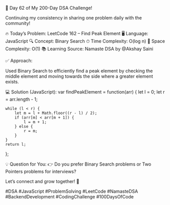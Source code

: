 🚀 Day 62 of My 200-Day DSA Challenge!

Continuing my consistency in sharing one problem daily with the community!

🔥 Today’s Problem: LeetCode 162 – Find Peak Element
🖥 Language: JavaScript
🔍 Concept: Binary Search
⏱ Time Complexity: O(log n)
💾 Space Complexity: O(1)
📚 Learning Source: Namaste DSA by @Akshay Saini

✅ Approach:

Used Binary Search to efficiently find a peak element by checking the middle element and moving towards the side where a greater element exists.

💻 Solution (JavaScript):
var findPeakElement = function(arr) {
    let l = 0;
    let r = arr.length - 1;
    
    while (l < r) {
        let m = l + Math.floor((r - l) / 2);
        if (arr[m] < arr[m + 1]) {
            l = m + 1;
        } else {
            r = m;
        }
    }
    return l;
};

💡 Question for You:
👉 Do you prefer Binary Search problems or Two Pointers problems for interviews?

Let’s connect and grow together! 🚀

#DSA #JavaScript #ProblemSolving #LeetCode #NamasteDSA #BackendDevelopment #CodingChallenge #100DaysOfCode